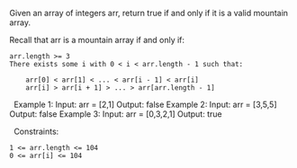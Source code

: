 Given an array of integers arr, return true if and only if it is a valid mountain array.

Recall that arr is a mountain array if and only if:


	arr.length >= 3
	There exists some i with 0 < i < arr.length - 1 such that:
	
		arr[0] < arr[1] < ... < arr[i - 1] < arr[i] 
		arr[i] > arr[i + 1] > ... > arr[arr.length - 1]
	
	


 
Example 1:
Input: arr = [2,1]
Output: false
Example 2:
Input: arr = [3,5,5]
Output: false
Example 3:
Input: arr = [0,3,2,1]
Output: true

 
Constraints:


	1 <= arr.length <= 104
	0 <= arr[i] <= 104


